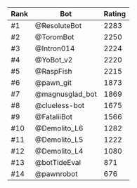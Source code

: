 Rank|Bot|Rating
---|---|---
#1|@ResoluteBot|2283
#2|@ToromBot|2250
#3|@Intron014|2224
#4|@YoBot_v2|2220
#5|@RaspFish|2215
#6|@pawn_git|1873
#7|@magnusglad_bot|1869
#8|@clueless-bot|1675
#9|@FataliiBot|1566
#10|@Demolito_L6|1282
#11|@Demolito_L5|1222
#12|@Demolito_L4|1080
#13|@botTideEval|871
#14|@pawnrobot|676
